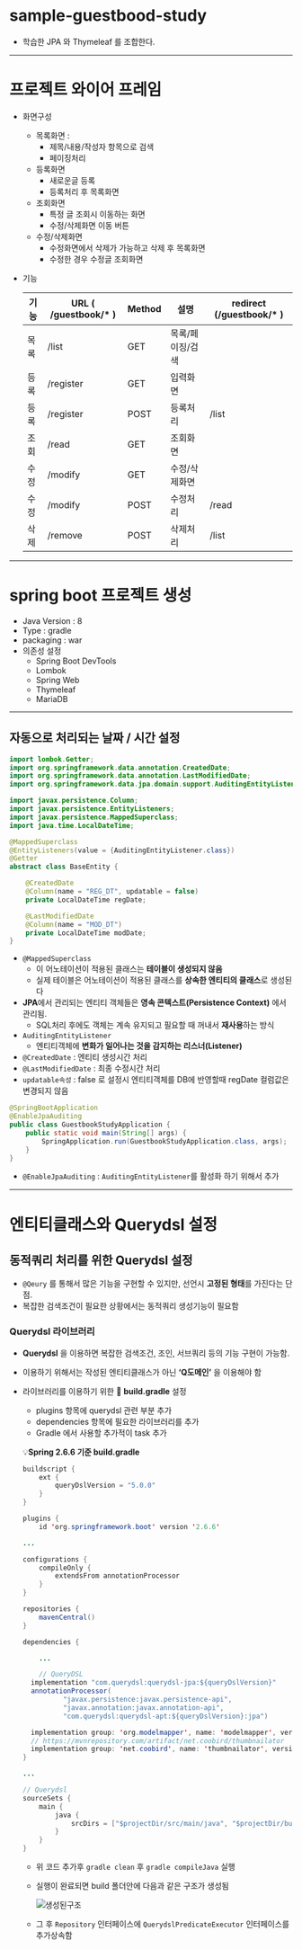 # sample-guestbood-study

- 학습한 JPA 와  Thymeleaf 를 조합한다.
---
# 프로젝트 와이어 프레임

- 화면구성
    - 목록화면 :
        - 제목/내용/작성자 항목으로 검색
        - 페이징처리
    - 등록화면
        - 새로운글 등록
        - 등록처리 후 목록화면
    - 조회화면
        - 특정 글 조회시 이동하는 화면
        - 수정/삭제화면 이동 버튼
    - 수정/삭제화면
        - 수정화면에서 삭제가 가능하고 삭제 후 목록화면
        - 수정한 경우 수정글 조회화면
- 기능

    | 기능 | URL ( /guestbook/* )      | Method | 설명 | redirect (/guestbook/* ) |
    |-----------| --- | --- |--------------------------| --- |
    | 목록 | /list     | GET | 목록/페이징/검색 |                          |
    | 등록 | /register | GET | 입력화면 |                          |
    | 등록 | /register | POST | 등록처리 | /list                    |
    | 조회 | /read     | GET | 조회화면 |                          |
    | 수정 | /modify   | GET | 수정/삭제화면 |                          |
    | 수정 | /modify   | POST | 수정처리 | /read                    |
    | 삭제 | /remove   | POST | 삭제처리 | /list                    |
---
# spring boot 프로젝트 생성

- Java Version : 8
- Type : gradle
- packaging : war
- 의존성 설정
    - Spring Boot DevTools
    - Lombok
    - Spring Web
    - Thymeleaf
    - MariaDB

---
## 자동으로 처리되는 날짜 / 시간 설정

```java
import lombok.Getter;
import org.springframework.data.annotation.CreatedDate;
import org.springframework.data.annotation.LastModifiedDate;
import org.springframework.data.jpa.domain.support.AuditingEntityListener;

import javax.persistence.Column;
import javax.persistence.EntityListeners;
import javax.persistence.MappedSuperclass;
import java.time.LocalDateTime;

@MappedSuperclass
@EntityListeners(value = {AuditingEntityListener.class})
@Getter
abstract class BaseEntity {

    @CreatedDate
    @Column(name = "REG_DT", updatable = false)
    private LocalDateTime regDate;

    @LastModifiedDate
    @Column(name = "MOD_DT")
    private LocalDateTime modDate;
}
```

- `@MappedSuperclass`
    - 이 어노테이션이 적용된 클래스는 **테이블이 생성되지 않음**
    - 실제 테이블은 어노테이션이 적용된 클래스를 **상속한 엔티티의 클래스**로 생성된다
- **JPA**에서 관리되는 엔티티 객체들은 **영속 콘텍스트(Persistence Context)** 에서 관리됨.
    - SQL처리 후에도 객체는 계속 유지되고 필요할 때 꺼내서 **재사용**하는 방식
- `AuditingEntityListener`
    - 엔티티객체에 **변화가 일어나는 것을 감지하는 리스너(Listener)**
- `@CreatedDate` : 엔티티 생성시간 처리
- `@LastModifiedDate` : 최종 수정시간 처리
- `updatable속성` : false 로 설정시 엔티티객체를 DB에 반영할때 regDate 컬럼값은 변경되지 않음
```java
@SpringBootApplication
@EnableJpaAuditing
public class GuestbookStudyApplication {
    public static void main(String[] args) {
        SpringApplication.run(GuestbookStudyApplication.class, args);
    }
}
```

- `@EnableJpaAuditing` : `AuditingEntityListener`를 활성화 하기 위해서 추가

---

# 엔티티클래스와 Querydsl 설정

## 동적쿼리 처리를 위한 Querydsl 설정

- `@Qeury` 를 통해서 많은 기능을 구현할 수 있지만, 선언시 **고정된 형태**를 가진다는 단점.
- 복잡한 검색조건이 필요한 상황에서는 동적쿼리 생성기능이 필요함

### Querydsl 라이브러리

- **Querydsl** 을 이용하면 복잡한 검색조건, 조인, 서브쿼리 등의 기능 구현이 가능함.
- 이용하기 위해서는 작성된 엔티티클래스가 아닌 **‘Q도메인’**  을 이용해야 함
- 라이브러리를 이용하기 위한  🐘 **build.gradle** 설정
    - plugins 항목에 querydsl 관련 부분 추가
    - dependencies 항목에 필요한 라이브러리를 추가
    - Gradle 에서 사용할 추가적이 task 추가

  💡**Spring 2.6.6 기준 build.gradle**

    ```java
    buildscript {
        ext {
            queryDslVersion = "5.0.0"
        }
    }
    
    plugins {
        id 'org.springframework.boot' version '2.6.6'
    
    ...
    
    configurations {
        compileOnly {
            extendsFrom annotationProcessor
        }
    }
    
    repositories {
        mavenCentral()
    }
    
    dependencies {
    
    	...
    
    	// QueryDSL
      implementation "com.querydsl:querydsl-jpa:${queryDslVersion}"
      annotationProcessor(
              "javax.persistence:javax.persistence-api",
              "javax.annotation:javax.annotation-api",
              "com.querydsl:querydsl-apt:${queryDslVersion}:jpa")
    
      implementation group: 'org.modelmapper', name: 'modelmapper', version: '2.4.4'
      // https://mvnrepository.com/artifact/net.coobird/thumbnailator
      implementation group: 'net.coobird', name: 'thumbnailator', version: '0.4.14'
    }
    
    ...
    
    // Querydsl
    sourceSets {
        main {
            java {
                srcDirs = ["$projectDir/src/main/java", "$projectDir/build/generated"]
            }
        }
    }
    ```

    - 위 코드 추가후 `gradle clean` 후 `gradle compileJava` 실행
    - 실행이 완료되면 build 폴더안에 다음과 같은 구조가 생성됨

      ![생성된구조](https://i.imgur.com/9YLxkNa.png)
  - 그 후 `Repository` 인터페이스에 `QuerydslPredicateExecutor` 인터페이스를 추가상속함